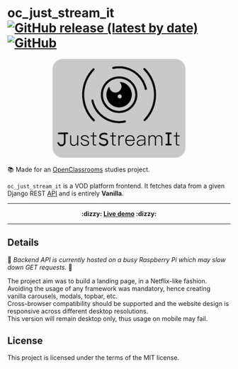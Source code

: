 # oc_just_stream_it [![GitHub release (latest by date)](https://img.shields.io/github/v/release/pablolec/oc_just_stream_it)](https://github.com/PabloLec/oc_just_stream_it/releases/) [![GitHub](https://img.shields.io/github/license/pablolec/oc_just_stream_it)](https://github.com/PabloLec/oc_just_stream_it/blob/main/LICENCE)

<p align="center">
  <img width="300" src="src/img/logo_readme.png">
</p>

:books: Made for an [OpenClassrooms](https://openclassrooms.com) studies project.

`oc_just_stream_it` is a VOD platform frontend. It fetches data from a given Django REST [API](https://github.com/OpenClassrooms-Student-Center/OCMovies-API-EN-FR) and is entirely **Vanilla**.

---

<p align="center"><b>
:dizzy:  <a href=https://pablolec.github.io/oc_just_stream_it>Live demo</a>  :dizzy:
</b></p>

---

## Details

:snail: _Backend API is currently hosted on a busy Raspberry Pi which may slow down GET requests._ :snail:

The project aim was to build a landing page, in a Netflix-like fashion. Avoiding the usage of any framework was mandatory, hence creating vanilla carousels, modals, topbar, etc.  
Cross-browser compatibility should be supported and the website design is responsive across different desktop resolutions.  
This version will remain desktop only, thus usage on mobile may fail.  


## License

This project is licensed under the terms of the MIT license.
